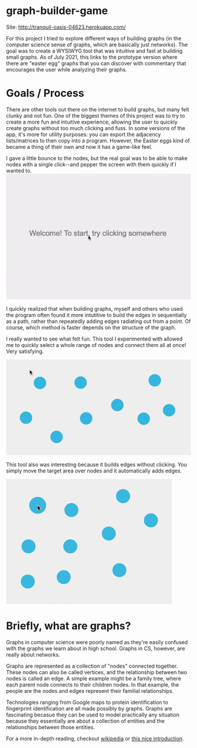# graph-builder-game

Site: http://tranquil-oasis-04623.herokuapp.com/

For this project I tried to explore different ways of building graphs (in the computer science sense of graphs, which are basically just networks). The goal was to create a WYSIWYG tool that was intuitive and fast at building small graphs. As of July 2021, this links to the prototype version where there are "easter egg" graphs that you can discover with commentary that encourages the user while analyzing their graphs. 

# Goals / Process
There are other tools out there on the internet to build graphs, but many felt clunky and not fun. One of the biggest themes of this project was to try to create a more fun and intuitive experience, allowing the user to quickly create graphs without too much clicking and fuss. In some versions of the app, it's more for utility purposes: you can export the adjacency lists/matrices to then copy into a program. However, the Easter eggs kind of became a thing of their own and now it has a game-like feel.

I gave a little bounce to the nodes, but the real goal was to be able to make nodes with a single click--and pepper the screen with them quickly if I wanted to.
![Basic use tool](screenshots/basic-use-many-nodes-1.gif)

I quickly realized that when building graphs, myself and others who used the program often found it more intutitive to build the edges in sequentially as a path, rather than repeatedly adding edges radiating out from a point. Of course, which method is faster depends on the structure of the graph.

I really wanted to see what felt fun. This tool I experimented with allowed me to quickly select a whole range of nodes and connect them all at once! Very satisfying.

![Complete tool](screenshots/drag-complete-tool-1.gif)

This tool also was interesting because it builds edges without clicking. You simply move the target area over nodes and it automatically adds edges.

![Complete tool](screenshots/path-tool-1.gif)

# Briefly, what are graphs?
Graphs in computer science were poorly named as they're easily confused with the graphs we learn about in high school. Graphs in CS, however, are really about networks. 

Graphs are represented as a collection of "nodes" connected together. These nodes can also be called vertices, and the relationship between two nodes is called an edge. A simple example might be a family tree, where each parent node connects to their children nodes. In that example, the people are the nodes and edges represent their familial relationships. 

Technologies ranging from Google maps to protein identification to fingerprint identification are all made possibly by graphs. Graphs are fascinating becasue they can be used to model practically any situation because they essentially are about a collection of entities and the relationships between those entities.

For a more in-depth reading, checkout [wikipedia](https://en.wikipedia.org/wiki/Graph_theory) or [this nice introduction](https://medium.com/basecs/a-gentle-introduction-to-graph-theory-77969829ead8). 
